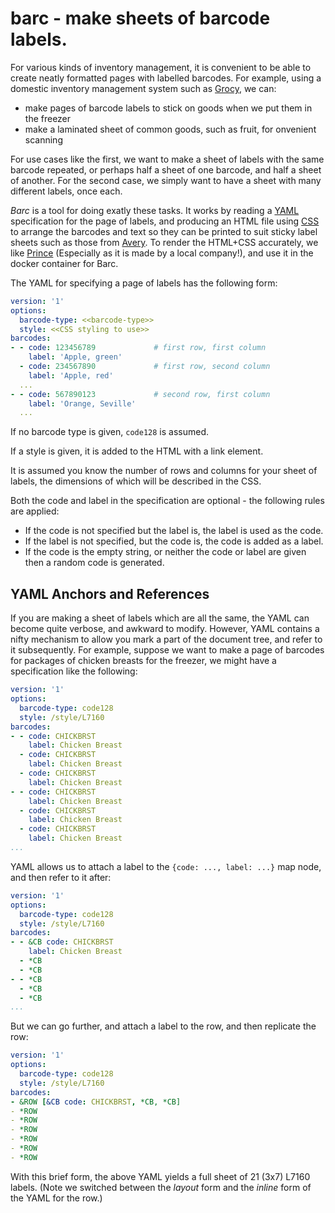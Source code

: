 # barc - make sheets of barcode labels.

For various kinds of inventory management, it is convenient to
be able to create neatly formatted pages with labelled barcodes.
For example, using a domestic inventory management system such as
[Grocy](https://github.com/grocy/grocy), we can:
 - make pages of barcode labels to stick on goods when we put them in the freezer
 - make a laminated sheet of common goods, such as fruit, for onvenient scanning

For use cases like the first, we want to make a sheet of labels with
the same barcode repeated, or perhaps half a sheet of one barcode, and
half a sheet of another. For the second case, we simply want to have a
sheet with many different labels, once each.

*Barc* is a tool for doing exatly these tasks. It works by reading
a [YAML](https://yaml.org/) specification for the page of labels,
and producing an HTML file using [CSS](https://www.w3.org/Style/CSS/Overview.en.html)
to arrange the barcodes and text so they can be printed to suit sticky
label sheets such as those from [Avery](https://www.averyproducts.com.au/). 
To render the HTML+CSS accurately, we like [Prince](https://www.princexml.com/)
(Especially as it is made by a local company!), and use it in the docker
container for Barc.

The YAML for specifying a page of labels has the following form:

```yaml
version: '1'
options:
  barcode-type: <<barcode-type>>
  style: <<CSS styling to use>>
barcodes:
- - code: 123456789             # first row, first column
    label: 'Apple, green'
  - code: 234567890             # first row, second column
    label: 'Apple, red'
  ...
- - code: 567890123             # second row, first column
    label: 'Orange, Seville'
  ...
```

If no barcode type is given, `code128` is assumed.

If a style is given, it is added to the HTML with a link element.

It is assumed you know the number of rows and columns for your sheet of
labels, the dimensions of which will be described in the CSS.

Both the code and label in the specification are optional - the following rules are applied:
  - If the code is not specified but the label is, the label is used as the code. 
  - If the label is not specified, but the code is, the code is added as a label.
  - If the code is the empty string, or neither the code or label are given then
    a random code is generated.

## YAML Anchors and References

If you are making a sheet of labels which are all the same, the YAML
can become quite verbose, and awkward to modify. However, YAML contains
a nifty mechanism to allow you mark a part of the document tree, and
refer to it subsequently. For example, suppose we want to make a page
of barcodes for packages of chicken breasts for the freezer, we might
have a specification like the following:

```yaml
version: '1'
options:
  barcode-type: code128
  style: /style/L7160
barcodes:
- - code: CHICKBRST
    label: Chicken Breast
  - code: CHICKBRST
    label: Chicken Breast
  - code: CHICKBRST
    label: Chicken Breast
- - code: CHICKBRST
    label: Chicken Breast
  - code: CHICKBRST
    label: Chicken Breast
  - code: CHICKBRST
    label: Chicken Breast
...
```

YAML allows us to attach a label to the `{code: ..., label: ...}` map
node, and then refer to it after:

```yaml
version: '1'
options:
  barcode-type: code128
  style: /style/L7160
barcodes:
- - &CB code: CHICKBRST
    label: Chicken Breast
  - *CB
  - *CB
- - *CB
  - *CB
  - *CB
...
```

But we can go further, and attach a label to the row, and then replicate
the row:

```yaml
version: '1'
options:
  barcode-type: code128
  style: /style/L7160
barcodes:
- &ROW [&CB code: CHICKBRST, *CB, *CB]
- *ROW
- *ROW
- *ROW
- *ROW
- *ROW
- *ROW
```

With this brief form, the above YAML yields a full sheet of 21 (3x7)
L7160 labels.  (Note we switched between the _layout_ form and the
_inline_ form of the YAML for the row.)

